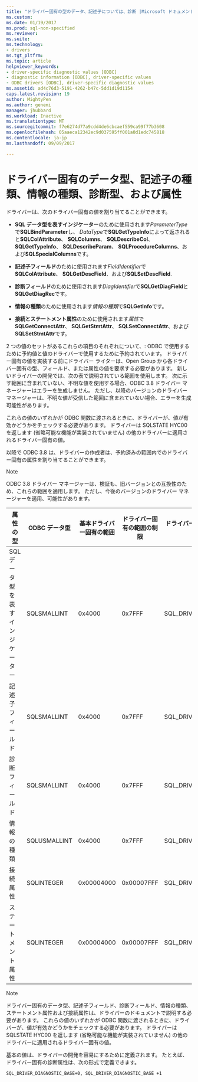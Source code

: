 ```yaml
---
title: "ドライバー固有の型のデータ、記述子については、診断 |Microsoft ドキュメント"
ms.custom: 
ms.date: 01/19/2017
ms.prod: sql-non-specified
ms.reviewer: 
ms.suite: 
ms.technology:
- drivers
ms.tgt_pltfrm: 
ms.topic: article
helpviewer_keywords:
- driver-specific diagnostic values [ODBC]
- diagnostic information [ODBC], driver-specific values
- ODBC drivers [ODBC], driver-specific diagnostic values
ms.assetid: ad4c76d3-5191-4262-b47c-5dd1d19d1154
caps.latest.revision: 19
author: MightyPen
ms.author: genemi
manager: jhubbard
ms.workload: Inactive
ms.translationtype: MT
ms.sourcegitcommit: f7e6274d77a9cdd4de6cbcaef559ca99f77b3608
ms.openlocfilehash: 05aaeca12342ec9d037595ff001a0d1edc745818
ms.contentlocale: ja-jp
ms.lasthandoff: 09/09/2017

---
```

# <a name="driver-specific-data-types-descriptor-types-information-types-diagnostic-types-and-attributes"></a>ドライバー固有のデータ型、記述子の種類、情報の種類、診断型、および属性
ドライバーは、次のドライバー固有の値を割り当てることができます。  
  
-   **SQL データ型を表すインジケーター**のために使用されます*ParameterType*で**SQLBindParameter**し、 *DataType*で**SQLGetTypeInfo**によって返されると**SQLColAttribute**、 **SQLColumns**、 **SQLDescribeCol**、 **SQLGetTypeInfo**、 **SQLDescribeParam**、 **SQLProcedureColumns**、および**SQLSpecialColumns**です。  
  
-   **記述子フィールド**のために使用されます*FieldIdentifier*で**SQLColAttribute**、 **SQLGetDescField**、および**SQLSetDescField**.  
  
-   **診断フィールド**のために使用されます*DiagIdentifier*で**SQLGetDiagField**と**SQLGetDiagRec**です。  
  
-   **情報の種類**のために使用されます*情報の種類*で**SQLGetInfo**です。  
  
-   **接続とステートメント属性**のために使用されます*属性*で**SQLGetConnectAttr**、 **SQLGetStmtAttr**、 **SQLSetConnectAttr**、および**SQLSetStmtAttr**です。  
  
 2 つの値のセットがあるこれらの項目のそれぞれについて、: ODBC で使用するために予約値と値のドライバーで使用するために予約されています。 ドライバー固有の値を実装する前にドライバー ライターは、Open Group から各ドライバー固有の型、フィールド、または属性の値を要求する必要があります。 新しいドライバーの開発では、次の表で説明されている範囲を使用します。 次に示す範囲に含まれていない、不明な値を使用する場合、ODBC 3.8 ドライバー マネージャーはエラーを生成しません。 ただし、以降のバージョンのドライバー マネージャーは、不明な値が受信した範囲に含まれていない場合、エラーを生成可能性があります。  
  
 これらの値のいずれかが ODBC 関数に渡されるときに、ドライバーが、値が有効かどうかをチェックする必要があります。 ドライバーは SQLSTATE HYC00 を返します (省略可能な機能が実装されていません) の他のドライバーに適用されるドライバー固有の値。  
  
 以降で ODBC 3.8 は、ドライバーの作成者は、予約済みの範囲内でのドライバー固有の属性を割り当てることができます。  
  
> [!NOTE]  
>  ODBC 3.8 ドライバー マネージャーは、検証も、旧バージョンとの互換性のため、これらの範囲を適用します。 ただし、今後のバージョンのドライバー マネージャーを適用、可能性があります。  
  
|属性の型|ODBC データ型|基本ドライバー固有の範囲|ドライバー固有の範囲の制限|ドライバー固有の値範囲ベースの ODBC 定数|  
|--------------------|--------------------|---------------------------------|----------------------------------|---------------------------------------------------------|  
|SQL データ型を表すインジケーター|SQLSMALLINT|0x4000|0x7FFF|SQL_DRIVER_SQL_TYPE_BASE|  
|記述子フィールド|SQLSMALLINT|0x4000|0x7FFF|SQL_DRIVER_DESCRIPTOR_BASE|  
|診断フィールド|SQLSMALLINT|0x4000|0x7FFF|SQL_DRIVER_DIAGNOSTIC_BASE|  
|情報の種類|SQLUSMALLINT|0x4000|0x7FFF|SQL_DRIVER_INFO_TYPE_BASE|  
|接続属性|SQLINTEGER|0x00004000|0x00007FFF|SQL_DRIVER_CONNECT_ATTR_BASE|  
|ステートメント属性|SQLINTEGER|0x00004000|0x00007FFF|SQL_DRIVER_STATEMENT_ATTR_BASE|  
  
> [!NOTE]  
>  ドライバー固有のデータ型、記述子フィールド、診断フィールド、情報の種類、ステートメント属性および接続属性は、ドライバーのドキュメントで説明する必要があります。 これらの値のいずれかが ODBC 関数に渡されるときに、ドライバーが、値が有効かどうかをチェックする必要があります。 ドライバーは SQLSTATE HYC00 を返します (省略可能な機能が実装されていません) の他のドライバーに適用されるドライバー固有の値。  
  
 基本の値は、ドライバーの開発を容易にするために定義されます。 たとえば、ドライバー固有の診断属性は、次の形式で定義できます。  
  
```  
SQL_DRIVER_DIAGNOSTIC_BASE+0, SQL_DRIVER_DIAGNOSTIC_BASE +1  
```

